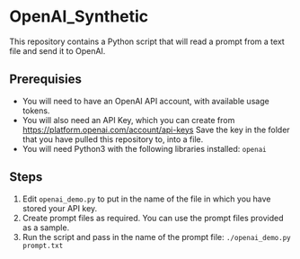 # OpenAI_Synthetic

This repository contains a Python script that will read a prompt from a text file and send it to OpenAI.

## Prerequisies

* You will need to have an OpenAI API account, with available usage tokens.
* You will also need an API Key, which you can create from https://platform.openai.com/account/api-keys
  Save the key in the folder that you have pulled this repository to, into a file.
* You will need Python3 with the following libraries installed: `openai`

## Steps

1. Edit `openai_demo.py` to put in the name of the file in which you have stored your API key.
2. Create prompt files as required. You can use the prompt files provided as a sample.
3. Run the script and pass in the name of the prompt file:
   `./openai_demo.py prompt.txt` 